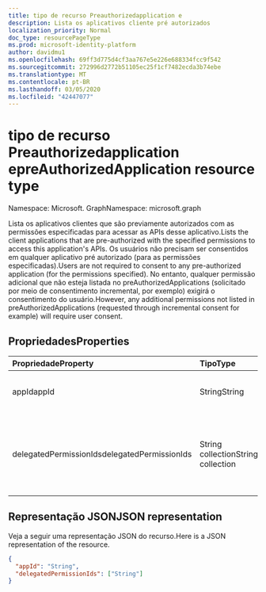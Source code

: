 ```yaml
---
title: tipo de recurso Preauthorizedapplication e
description: Lista os aplicativos cliente pré autorizados
localization_priority: Normal
doc_type: resourcePageType
ms.prod: microsoft-identity-platform
author: davidmu1
ms.openlocfilehash: 69ff3d775d4cf3aa767e5e226e688334fcc9f542
ms.sourcegitcommit: 272996d2772b51105ec25f1cf7482ecda3b74ebe
ms.translationtype: MT
ms.contentlocale: pt-BR
ms.lasthandoff: 03/05/2020
ms.locfileid: "42447077"
---
```

# <a name="preauthorizedapplication-resource-type"></a><span data-ttu-id="e1ced-103">tipo de recurso Preauthorizedapplication e</span><span class="sxs-lookup"><span data-stu-id="e1ced-103">preAuthorizedApplication resource type</span></span>

<span data-ttu-id="e1ced-104">Namespace: Microsoft. Graph</span><span class="sxs-lookup"><span data-stu-id="e1ced-104">Namespace: microsoft.graph</span></span>

<span data-ttu-id="e1ced-105">Lista os aplicativos clientes que são previamente autorizados com as permissões especificadas para acessar as APIs desse aplicativo.</span><span class="sxs-lookup"><span data-stu-id="e1ced-105">Lists the client applications that are pre-authorized with the specified permissions to access this application's APIs.</span></span> <span data-ttu-id="e1ced-106">Os usuários não precisam ser consentidos em qualquer aplicativo pré autorizado (para as permissões especificadas).</span><span class="sxs-lookup"><span data-stu-id="e1ced-106">Users are not required to consent to any pre-authorized application (for the permissions specified).</span></span> <span data-ttu-id="e1ced-107">No entanto, qualquer permissão adicional que não esteja listada no preAuthorizedApplications (solicitado por meio de consentimento incremental, por exemplo) exigirá o consentimento do usuário.</span><span class="sxs-lookup"><span data-stu-id="e1ced-107">However, any additional permissions not listed in preAuthorizedApplications (requested through incremental consent for example) will require user consent.</span></span>

## <a name="properties"></a><span data-ttu-id="e1ced-108">Propriedades</span><span class="sxs-lookup"><span data-stu-id="e1ced-108">Properties</span></span>

| <span data-ttu-id="e1ced-109">Propriedade</span><span class="sxs-lookup"><span data-stu-id="e1ced-109">Property</span></span> | <span data-ttu-id="e1ced-110">Tipo</span><span class="sxs-lookup"><span data-stu-id="e1ced-110">Type</span></span> | <span data-ttu-id="e1ced-111">Descrição</span><span class="sxs-lookup"><span data-stu-id="e1ced-111">Description</span></span> |
|:---------------|:--------|:----------|
|<span data-ttu-id="e1ced-112">appId</span><span class="sxs-lookup"><span data-stu-id="e1ced-112">appId</span></span>|<span data-ttu-id="e1ced-113">String</span><span class="sxs-lookup"><span data-stu-id="e1ced-113">String</span></span>| <span data-ttu-id="e1ced-114">O identificador exclusivo do aplicativo.</span><span class="sxs-lookup"><span data-stu-id="e1ced-114">The unique identifier for the application.</span></span> |
|<span data-ttu-id="e1ced-115">delegatedPermissionIds</span><span class="sxs-lookup"><span data-stu-id="e1ced-115">delegatedPermissionIds</span></span>|<span data-ttu-id="e1ced-116">String collection</span><span class="sxs-lookup"><span data-stu-id="e1ced-116">String collection</span></span>| <span data-ttu-id="e1ced-117">O identificador exclusivo para o [oauth2PermissionScopes](permissionscope.md) que o aplicativo exige.</span><span class="sxs-lookup"><span data-stu-id="e1ced-117">The unique identifier for the [oauth2PermissionScopes](permissionscope.md) the application requires.</span></span> |

## <a name="json-representation"></a><span data-ttu-id="e1ced-118">Representação JSON</span><span class="sxs-lookup"><span data-stu-id="e1ced-118">JSON representation</span></span>
<span data-ttu-id="e1ced-119">Veja a seguir uma representação JSON do recurso.</span><span class="sxs-lookup"><span data-stu-id="e1ced-119">Here is a JSON representation of the resource.</span></span>

<!-- {
  "blockType": "resource",
  "optionalProperties": [

  ],
  "@odata.type": "microsoft.graph.preAuthorizedApplication"
}-->

```json
{
  "appId": "String",
  "delegatedPermissionIds": ["String"]
}

```


<!-- uuid: 8fcb5dbc-d5aa-4681-8e31-b001d5168d79
2015-10-25 14:57:30 UTC -->
<!--
{
  "type": "#page.annotation",
  "description": "preAuthorizedApplication resource",
  "keywords": "",
  "section": "documentation",
  "tocPath": "",
  "suppressions": []
}
-->
